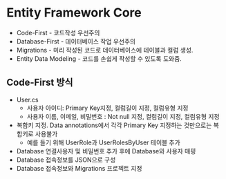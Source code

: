 # Entity Framework Core

- Code-First - 코드작성 우선주의
- Database-First - 데이터베이스 작업 우선주의
- Migrations - 미리 작성된 코드로 데이터베이스에 테이블과 컬럼 생성.
- Entity Data Modeling - 코드를 손쉽게 작성할 수 있도록 도와줌.



## Code-First 방식

- User.cs
  - 사용자 아이디: Primary Key지정, 컬럼길이 지정, 컬럼유형 지정
  - 사용자 이름, 이메일, 비밀번호 : Not null 지정, 컬럼길이 지정, 컬럼유형 지정
- 복합키 지정. Data annotations에서 각각 Primary Key 지정하는 것만으로는 복합키로 사용불가
  - 예를 들기 위해 UserRole과 UserRolesByUser 테이블 추가
- Database 연결사용자 및 비밀번호 추가 후에 Database와 사용자 매핑
- Database 접속정보를 JSON으로 구성
- Database 접속정보와 Migrations 프로젝트 지정
